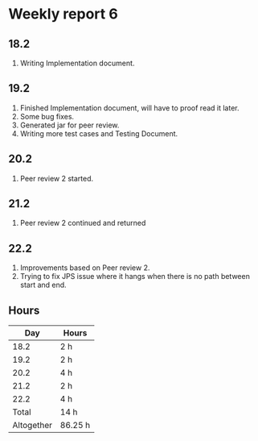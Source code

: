 # Weekly report 6

## 18.2
1. Writing Implementation document.

## 19.2
1. Finished Implementation document, will have to proof read it later.
1. Some bug fixes.
1. Generated jar for peer review.
1. Writing more test cases and Testing Document.

## 20.2
1. Peer review 2 started.

## 21.2
1. Peer review 2 continued and returned

## 22.2
1. Improvements based on Peer review 2.
1. Trying to fix JPS issue where it hangs when there is no path between start and end.

## Hours
Day | Hours
---- | ----
18.2 | 2 h
19.2 | 2 h
20.2 | 4 h
21.2 | 2 h
22.2 | 4 h
Total | 14 h
Altogether | 86.25 h
